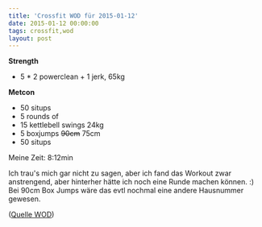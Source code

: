 ```yaml
---
title: 'Crossfit WOD für 2015-01-12'
date: 2015-01-12 00:00:00 
tags: crossfit,wod
layout: post
---
```

**Strength**

* 5 * 2 powerclean + 1 jerk, 65kg

**Metcon**

* 50 situps 
* 5 rounds of 
 * 15 kettlebell swings 24kg
 * 5 boxjumps ~~90cm~~ 75cm
* 50 situps

Meine Zeit: 8:12min

Ich trau's mich gar nicht zu sagen, aber ich fand das Workout zwar anstrengend, aber hinterher hätte ich noch eine Runde machen können. :) Bei 90cm Box Jumps wäre das evtl nochmal eine andere Hausnummer gewesen.

([Quelle WOD][0])

[0]: http://www.crossfithh.de/workouts--news/workout-monday52

